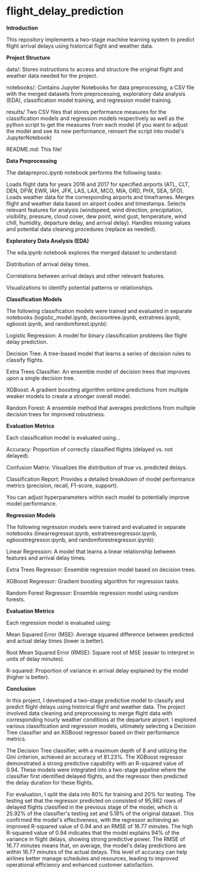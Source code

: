 # flight_delay_prediction
**Introduction**

This repository implements a two-stage machine learning system to predict flight arrival delays using historical flight and weather data.

**Project Structure**

data/: Stores instructions to access and structure the original flight and weather data needed for the project.

notebooks/: Contains Jupyter Notebooks for data preprocessing, a CSV file with the merged datasets from preprocessing, exploratory data analysis (EDA), classification model training, and regression model training.

results/ Two CSV files that stores performance measures for the classification models and regression models respectively as well as the python script to get the measures from each model (if you want to adjust the model and see its new performance, reinsert the script into model's JupyterNotebook)

README.md: This file! 

**Data Preprocessing**

The datapreproc.ipynb notebook performs the following tasks:

Loads flight data for years 2016 and 2017 for specified airports (ATL, CLT, DEN, DFW, EWR, IAH, JFK, LAS, LAX, MCO, MIA, ORD, PHX, SEA, SFO).
Loads weather data for the corresponding airports and timeframes.
Merges flight and weather data based on airport codes and timestamps.
Selects relevant features for analysis (windspeed, wind direction, precipitation, visibility, pressure, cloud cover, dew point, wind gust, temperature, wind chill, humidity, departure delay, and arrival delay).
Handles missing values and potential data cleaning procedures (replace as needed).

**Exploratory Data Analysis (EDA)**

The eda.ipynb notebook explores the merged dataset to understand:

Distribution of arrival delay times.

Correlations between arrival delays and other relevant features.

Visualizations to identify potential patterns or relationships.

**Classification Models**

The following classification models were trained and evaluated in separate notebooks (logistic_model.ipynb, decisiontree.ipynb, extratrees.ipynb, xgboost.ipynb, and randomforest.ipynb):

Logistic Regression: A model for binary classification problems like flight delay prediction.

Decision Tree: A tree-based model that learns a series of decision rules to classify flights.

Extra Trees Classifier: An ensemble model of decision trees that improves upon a single decision tree.

XGBoost: A gradient boosting algorithm ombine predictions from multiple weaker models to create a stronger overall model.

Random Forest: A ensemble method that averages predictions from multiple decision trees for improved robustness.

**Evaluation Metrics**

Each classification model is evaluated using...

Accuracy: Proportion of correctly classified flights (delayed vs. not delayed).

Confusion Matrix: Visualizes the distribution of true vs. predicted delays.

Classification Report: Provides a detailed breakdown of model performance metrics (precision, recall, F1-score, support).

You can adjust hyperparameters within each model to potentially improve model performance. 

**Regression Models**

The following regression models were trained and evaluated in separate notebooks (linearregressor.ipynb, extratreesregressor.ipynb, xgboostregressor.ipynb, and randomforestregressor.ipynb):

Linear Regression: A model that learns a linear relationship between features and arrival delay times.

Extra Trees Regressor: Ensemble regression model based on decision trees.

XGBoost Regressor: Gradient boosting algorithm for regression tasks.

Random Forest Regressor: Ensemble regression model using random forests.

**Evaluation Metrics**

Each regression model is evaluated using:

Mean Squared Error (MSE): Average squared difference between predicted and actual delay times (lower is better).

Root Mean Squared Error (RMSE): Square root of MSE (easier to interpret in units of delay minutes).

R-squared: Proportion of variance in arrival delay explained by the model (higher is better).

**Conclusion**

In this project, I  developed a two-stage predictive model to classify and predict flight delays using historical flight and weather data. The project involved data cleaning and preprocessing to merge flight data with corresponding hourly weather conditions at the departure airport. I explored various classification and regression models, ultimately selecting a Decision Tree classifier and an XGBoost regressor based on their performance metrics.

The Decision Tree classifier, with a maximum depth of 8 and utilizing the Gini criterion, achieved an accuracy of 81.23%. The XGBoost regressor demonstrated a strong predictive capability with an R-squared value of 0.94. These models were integrated into a two-stage pipeline where the classifier first identified delayed flights, and the regressor then predicted the delay duration for these flights.

For evaluation, I split the data into 80% for training and 20% for testing. The testing set that the regressor predicted on consisted of 95,982 rows of delayed flights classified in the previous stage of the model, which is 25.92% of the classifier's testing set and 5.18% of the original dataset. This confirmed the model's effectiveness, with the regressor achieving an improved R-squared value of 0.94 and an RMSE of 16.77 minutes. The high R-squared value of 0.94 indicates that the model explains 94% of the variance in flight delays, showing strong predictive power. The RMSE of 16.77 minutes means that, on average, the model's delay predictions are within 16.77 minutes of the actual delays. This level of accuracy can help airlines better manage schedules and resources, leading to improved operational efficiency and enhanced customer satisfaction.



